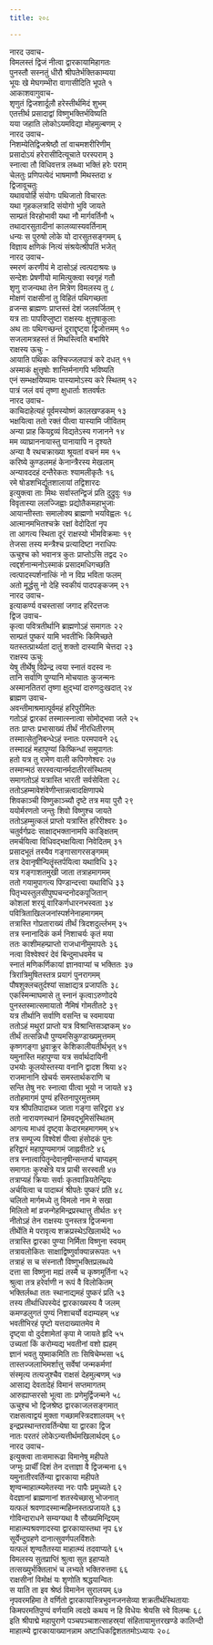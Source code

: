 ```yaml
---
title: २०८

---
```

नारद उवाच-  
विमलस्तं द्विजं नीत्वा द्वारकायामिहागतः  
पुनस्तौ सस्नतुं धीरौ श्रीपतेर्भक्तिकाम्यया  
भूयः खे मेघगम्भीरा वागासीदिति भूपते १  
आकाशवागुवाच-  
शृणुतं द्विजशार्दूलौ हरेस्तीर्थमिदं शुभम्  
एतत्तीर्थ प्रसादाद्वां विष्णुभक्तिर्भविष्यति  
यया जहाति लोकोऽयमविद्या मोहमुल्बणम् २  
नारद उवाच-  
निशम्येतिद्विजश्रेष्ठौ तां वाचमशरीरिणीम्  
प्रसादोऽयं हरेरासीदित्यूचाते परस्पराम् ३  
स्नात्वा तौ विधिवत्तत्र लब्ध्वा भक्तिं हरेः पराम्  
चेलतुः प्रणिपत्येदं भाषमाणौ मिथस्तदा ४  
द्विजावूचतुः  
यथावयोर्हि संयोगः पथिजातो विचारतः  
यथा गृहकलत्रादि संयोगो भुवि जायते  
साम्प्रतं विरहोभावी यथा नौ मार्गवर्तिनौ ५  
तथादारसुतादीनां कालव्यास्यवर्तिनाम्  
धन्यः स पुरुषो लोके यो दारसुतसङ्गमम् ६  
विज्ञाय क्षणिकं नित्यं संश्रयेत्श्रीपतिं भजेत्  
नारद उवाच-  
स्मरणं करणीयं मे दासोऽहं त्वत्पदाश्रयः ७  
सन्देशः प्रेषणीयो मामित्युक्त्वा स्वगृहं गतौ  
शृणु राजन्यथा तेन मित्रेण विमलस्य तु ८  
मोक्षणं राक्षसीनां तु विहितं पथिगच्छता  
व्रजन्स ब्राह्मणः प्राप्तस्तं देशं जलवर्जितम् ९  
यत्र ताः पापविप्लुष्टा राक्षस्यः क्षुत्तृषाकुलाः  
अथ ताः पथिगच्छन्तं दूराद्दृष्ट्वा द्विजोत्तमम् १०  
सजलामत्रहस्तं तं मिथस्त्विति बभाषिरे  
राक्षस्य ऊचुः -  
आयाति पथिकः कश्चिज्जलपात्रं करे दधत् ११  
अस्माकं क्षुत्तृषोः शान्तिर्मनागपि भविष्यति  
एनं सम्भक्षयिष्यामः पास्यामोऽस्य करे स्थितम् १२  
पात्रं जलं वयं तृष्णा क्षुधार्ताः शतवर्षतः  
नारद उवाच-  
काचिदाहेत्यहं पूर्वमस्योष्णं कालखण्डकम् १३  
भक्षयित्वा ततो रक्तं पीत्वा यास्यामि जीवितम्  
अन्या प्राह कियद्द्रव्यं विद्यतेऽस्य गजानने १४  
मम व्याघ्राननायास्तु पानायापि न दृश्यते  
अन्या वै रथचक्राख्या श्रूयतां वचनं मम १५  
करिष्ये कुण्डलमहं केनान्त्रैरस्य मेखलाम्  
अन्यावददहं दन्तैरेकतः श्यामलीकृतैः १६  
रमे षोडशभिर्द्यूतशालायां तद्विशारदः  
इत्युक्त्वा ताः मिथः सर्वास्तन्द्विजं प्रति दुद्रुवुः १७  
विवृतास्या ललज्जिह्वाः प्रद्योतैकमहाभुजाः  
आयान्तीस्ताः समालोक्य ब्राह्मणो भयविह्वलः १८  
आत्मानमभितश्चक्रे रक्षां वेदोदितां नृप  
ता आगत्य स्थिता दूरं राक्षस्यो भीमविक्रमाः १९  
तेजसा तस्य मन्त्रैश्च प्रत्यादिष्टा नराधिपः  
ऊचुश्च को भवानत्र कुतः प्राप्तोऽसि तद्वद २०  
त्वद्दर्शनान्मनोऽस्माकं प्रसादमधिगच्छति  
त्वत्पादस्पर्शनात्किं नो न विप्र भविता फलम्  
अतो मूर्द्धसु नो देहि स्वकीयं पादपङ्कजम् २१  
नारद उवाच-  
इत्याकर्ण्य वचस्तासां जगाद हरिदत्तजः  
द्विज उवाच-  
कृत्वा पवित्रतीर्थानि ब्राह्मणोऽहं समागतः २२  
साम्प्रतं पुष्करं यामि भवतीभिः किमिच्छते  
यतस्तत्प्रार्थ्यतां दातुं शक्तो दास्यामि चेत्तदा २३  
राक्षस्य ऊचुः  
येषु तीर्थेषु विप्रेन्द्र त्वया स्नातं वदस्व नः  
तानि सर्वाणि पुण्यानि मोचयातः कुजन्मनः  
अस्मानतितरां तृष्णा क्षुद्भ्यां दारुणदुःखदात् २४  
ब्राह्मण उवाच-  
अवन्तीमाश्रमात्पूर्वमहं हरिपुरीमितः  
गतोऽहं द्वारकां तस्मात्स्नात्वा सोमोद्भवा जले २५  
ततः प्राप्तः प्रभासाख्यं तीर्थं नीरधितीरगम्  
तस्मात्सेतुनिबन्धेऽहं स्नातः परमपावने २६  
तस्मादहं महापुण्यां किष्किन्धां समुपागतः  
हतो यत्र तु रामेण वाली कपिगणेश्वरः २७  
तस्मान्मठं सरस्वत्यानर्मदातीरसंस्थितम्  
समागतोऽहं यत्रास्ति भारती सर्वसेविता २८  
ततोऽहम्मावेशंवेणीन्तान्नत्वादक्षिणापथे  
शिवकाञ्ची विष्णुकाञ्च्यौ दृष्टे तत्र मया पुरौ २९  
ययोर्मरणतो जन्तुः शिवो विष्णुश्च जायते  
ततोऽहम्मुत्कलं प्राप्तो यत्रास्ति हरिरीश्वरः ३०  
चतुर्वर्गप्रदः साक्षाद्भक्तानामपि काङ्क्षितम्  
तमर्चयित्वा विधिवद्भक्षयित्वा निवेदितम् ३१  
प्रसादभूतं तस्यैव गङ्गासागरसङ्गमम्  
तत्र देवानृषीन्पितॄंस्तर्पयित्वा यथाविधि ३२  
यत्र गङ्गाशतमुखी जाता तत्राहमागमम्  
ततो गयामुपागत्य पिण्डान्दत्त्वा यथाविधि ३३  
पितृभ्यस्तुलसीपुष्पचन्दनोदकपूजितान्  
कोशलां शरयूं वारिकर्णधारनभस्वता ३४  
पवित्रिताखिलजनांस्पर्शनेनाहमागमम्  
तत्रास्ति गोप्रताराख्यं तीर्थं त्रिदशदुर्ल्लभम् ३५  
तत्र स्नानादिकं कर्म निशाचर्यः कृतं मया  
ततः काशीमहम्प्राप्तो राजधानीमुमापतेः ३६  
नत्वा विश्वेश्वरं देवं बिन्दुमाधवमेव च  
स्नातं मणिकर्णिकायां ज्ञानवाप्यां च भक्तितः ३७  
त्रिरात्रिमुषितस्तत्र प्रयागं पुनरागमम्  
पौषशुक्लचतुर्दश्यां साक्षाद्यत्र प्रजापतिः ३८  
एकस्मिन्माघमासे तु स्नानं कृत्वाऽरुणोदये  
पुनस्तस्मात्समायातो नैमिषं गोमतीतटे ३९  
यत्र तीर्थानि सर्वाणि वसन्ति च स्वमायया  
ततोऽहं मथुरां प्राप्तो यत्र विश्रान्तिसञ्ज्ञकम् ४०  
तीर्थं तत्सन्निधौ पुण्यमसिकुण्डाख्यमुत्तमम्  
कृष्णगङ्गा ध्रुवाक्रूर केशिकालीयतीर्थभृत् ४१  
यमुनास्ति महापुण्या यत्र सर्वार्थदायिनी  
उभयोः कूलयोस्तस्या वनानि द्वादश श्रिया ४२  
राजमानानि खेचर्यः समस्तार्थकराणि च  
सन्ति तेषु नरः स्नात्वा पीत्वा भूयो न जायते ४३  
ततोहमागमं पुण्यं हस्तिनापुरमुत्तमम्  
यत्र श्रीपतिपादाब्ज जाता गङ्गा सरिद्वरा ४४  
ततो नारायणस्थानं हिमवद्भूमिसंस्थितम्  
आगत्य माधवं दृष्ट्वा केदारमहमागमम् ४५  
तत्र सम्पूज्य विश्वेशं पीत्वा हंसोदकं पुनः  
हरिद्वारं महापुण्यमागमं जाह्नवीतटे ४६  
तत्र स्नात्वापितॄन्देवानृषीन्सन्तर्प्य चाप्यहम्  
समागतः कुरुक्षेत्रे यत्र प्राची सरस्वती ४७  
तत्राप्यहं क्रियाः सर्वाः कृतवान्नियतेन्द्रियः  
अर्चयित्वा च पादाब्जं श्रीपतेः पुष्करं प्रति ४८  
चलितो मार्गमध्ये तु विमलो नाम मे सखा  
मिलितो मां व्रजन्गेहमिन्द्रप्रस्थात्तु तीर्थतः ४९  
नीतोऽहं तेन राक्षस्यः पुनस्तत्र द्विजन्मना  
तीर्थेति मे परावृत्य शक्रप्रस्थेऽखिलार्थदे ५०  
तत्रास्ति द्वारका पुण्या निर्मिता विष्णुना स्वयम्  
तत्रावलोकितः साक्षाद्विष्णुर्वाक्यान्नरूपतः ५१  
तत्राहं स च संस्नातौ विष्णुभक्तिप्रलब्धये  
दत्ता सा विष्णुना मह्यं तस्मै च कृष्णमूर्तिना ५२  
श्रुत्वा तत्र हरेर्वाणी न रूपं वै विलोकितम्  
भक्तिर्लब्धा ततः स्थानाद्यमहं पुष्करं प्रति ५३  
तस्य तीर्थाधिपस्येदं द्वारकाख्यस्य वै जलम्  
कमण्डलुगतं पुण्यं निशाचर्यो वदाम्यहम् ५४  
भवतीभिरहं पृष्टो यत्तदाख्यातमेव मे  
दृष्ट्वा वो दुर्दशामेतां कृपा मे जायते हृदि ५५  
उच्यतां किं करोम्यद्य भवतीनां वशो ह्यहम्  
ज्ञानं भवतु युष्माकमिति ताः सिषिचेम्भसा ५६  
तास्तज्जलाभिमर्शात्तु सर्वेषां जन्मकर्मणां  
संस्मृत्य तत्यजुश्चैव राक्षसं देहमुल्बणम् ५७  
आसाद्य देवतादेहं विमानं सप्तमागतम्  
आरुह्याप्सरसो भूत्वा ताः प्रणेमुर्द्विजन्मने ५८  
ऊचुश्च भो द्विजश्रेष्ठ द्वारकाजलसङ्गमात्  
राक्षसत्वाद्वयं मुक्ता गच्छामस्त्रिदशालयम् ५९  
इन्द्रप्रस्थान्तरावर्तिन्येषा या द्वारका द्विज  
नातः परतरं लोकेऽन्यत्तीर्थमखिलार्थदम् ६०  
नारद उवाच-  
इत्युक्त्वा ताःसमारूढा विमानेषु महीपते  
जग्मुः प्रार्चीं दिशं तेन दत्ताज्ञा वै द्विजन्मना ६१  
यमुनातीरवर्तिन्या द्वारकाया महीपते  
शृण्वन्माहात्म्यमेतस्या नरः पापैः प्रमुच्यते ६२  
वेदज्ञानां ब्राह्मणानां शतस्येच्छासु भोजनात्  
यत्फलं श्रवणादस्मान्महिम्नस्तत्प्रजायते ६३  
गोविन्दाराधने सम्यग्यथा वै सौख्यमिन्द्रियम्  
माहात्म्यश्रवणादस्या द्वारकायास्तथा नृप ६४  
सूर्येन्दुग्रहणे दानात्सुवर्णपलविंशतेः  
यत्फलं शृण्वतैतस्या माहात्म्यं तदवाप्यते ६५  
विमलस्य सुतप्राप्तिं श्रुत्वा सुत इहाप्यते  
तत्सख्युर्भक्तिलाभं च लभ्यते भक्तिरुत्तमा ६६  
राक्षसीनां विमोक्षं यः शृणोति श्रद्धयान्वितः  
स याति ता इव श्रेष्ठं विमानेन सुरालयम् ६७  
नृपवरमहिमा ते वर्णितो द्वारकायास्त्रिभुवनजनसेव्या शक्रतीर्थस्थितायाः  
किमपरमतिपुण्यं वर्णयामि त्वदग्रे कथय न हि विधेयः श्रेयसि स्वे विलम्बः ६८  
इति श्रीपाद्मे महापुराणे पञ्चपञ्चाशत्साहस्र्यां संहितायामुत्तरखण्डे कालिन्दी  
माहात्म्ये द्वारकायाख्यानन्नाम अष्टाधिकद्विशततमोऽध्यायः २०८